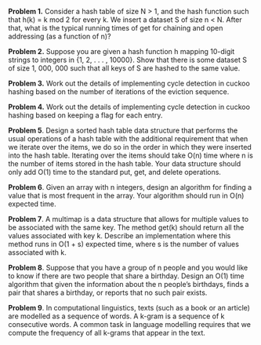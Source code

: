 **Problem 1.** Consider a hash table of size N > 1, and the hash function such that h(k) = k mod 2 for every k. We insert a dataset S of size n < N. After that, what is the typical running times of get for chaining and open addressing (as a function of n)?



**Problem 2.** Suppose you are given a hash function h mapping 10-digit strings to integers in {1, 2, . . . , 10000}. Show that there is some dataset S of size 1, 000, 000 such that all keys of S are hashed to the same value.



**Problem 3.** Work out the details of implementing cycle detection in cuckoo hashing based on the number of iterations of the eviction sequence.



**Problem 4.** Work out the details of implementing cycle detection in cuckoo hashing based on keeping a flag for each entry.



**Problem 5**. Design a sorted hash table data structure that performs the usual operations of a hash table with the additional requirement that when we iterate over the items, we do so in the order in which they were inserted into the hash table. Iterating over the items should take O(n) time where n is the number of items stored in the hash table. Your data structure should only add O(1) time to the standard put, get, and delete operations.



**Problem 6**. Given an array with n integers, design an algorithm for finding a value that is most frequent in the array. Your algorithm should run in O(n) expected time.



**Problem 7**. A multimap is a data structure that allows for multiple values to be associated with the same key. The method get(k) should return all the values associated with key k. Describe an implementation where this method runs in O(1 + s) expected time, where s is the number of values associated with k.

  

**Problem 8**. Suppose that you have a group of n people and you would like to know if there are two people that share a birthday. Design an O(1) time algorithm that given the information about the n people’s birthdays, finds a pair that shares a birthday, or reports that no such pair exists.

  

**Problem 9**. In computational linguistics, texts (such as a book or an article) are modelled as a sequence of words. A k-gram is a sequence of k consecutive words. A common task in language modelling requires that we compute the frequency of all k-grams that appear in the text.